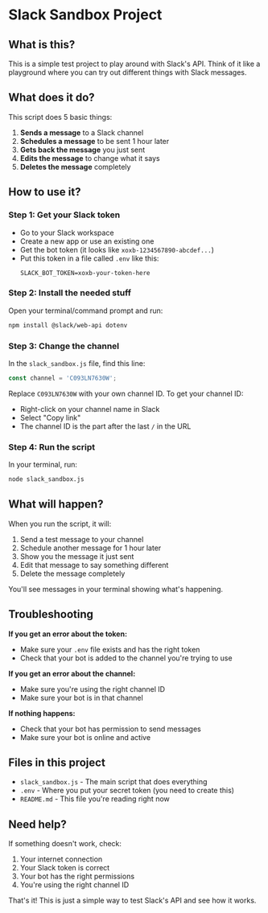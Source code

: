 # Slack Sandbox Project

## What is this?

This is a simple test project to play around with Slack's API. Think of it like a playground where you can try out different things with Slack messages.

## What does it do?

This script does 5 basic things:
1. **Sends a message** to a Slack channel
2. **Schedules a message** to be sent 1 hour later
3. **Gets back the message** you just sent
4. **Edits the message** to change what it says
5. **Deletes the message** completely

## How to use it?

### Step 1: Get your Slack token
- Go to your Slack workspace
- Create a new app or use an existing one
- Get the bot token (it looks like `xoxb-1234567890-abcdef...`)
- Put this token in a file called `.env` like this:
  ```
  SLACK_BOT_TOKEN=xoxb-your-token-here
  ```

### Step 2: Install the needed stuff
Open your terminal/command prompt and run:
```bash
npm install @slack/web-api dotenv
```

### Step 3: Change the channel
In the `slack_sandbox.js` file, find this line:
```javascript
const channel = 'C093LN7630W';
```
Replace `C093LN7630W` with your own channel ID. To get your channel ID:
- Right-click on your channel name in Slack
- Select "Copy link"
- The channel ID is the part after the last `/` in the URL

### Step 4: Run the script
In your terminal, run:
```bash
node slack_sandbox.js
```

## What will happen?

When you run the script, it will:
1. Send a test message to your channel
2. Schedule another message for 1 hour later
3. Show you the message it just sent
4. Edit that message to say something different
5. Delete the message completely

You'll see messages in your terminal showing what's happening.

## Troubleshooting

**If you get an error about the token:**
- Make sure your `.env` file exists and has the right token
- Check that your bot is added to the channel you're trying to use

**If you get an error about the channel:**
- Make sure you're using the right channel ID
- Make sure your bot is in that channel

**If nothing happens:**
- Check that your bot has permission to send messages
- Make sure your bot is online and active

## Files in this project

- `slack_sandbox.js` - The main script that does everything
- `.env` - Where you put your secret token (you need to create this)
- `README.md` - This file you're reading right now

## Need help?

If something doesn't work, check:
1. Your internet connection
2. Your Slack token is correct
3. Your bot has the right permissions
4. You're using the right channel ID

That's it! This is just a simple way to test Slack's API and see how it works. 